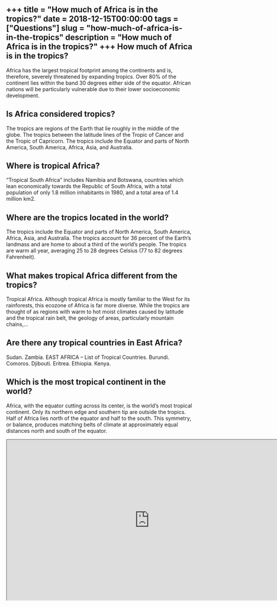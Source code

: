 +++
title = "How much of Africa is in the tropics?"
date = 2018-12-15T00:00:00
tags = ["Questions"]
slug = "how-much-of-africa-is-in-the-tropics"
description = "How much of Africa is in the tropics?"
+++
How much of Africa is in the tropics?
-------------------------------------

Africa has the largest tropical footprint among the continents and is, therefore, severely threatened by expanding tropics. Over 80% of the continent lies within the band 30 degrees either side of the equator. African nations will be particularly vulnerable due to their lower socioeconomic development.

Is Africa considered tropics?
-----------------------------

The tropics are regions of the Earth that lie roughly in the middle of the globe. The tropics between the latitude lines of the Tropic of Cancer and the Tropic of Capricorn. The tropics include the Equator and parts of North America, South America, Africa, Asia, and Australia.

Where is tropical Africa?
-------------------------

“Tropical South Africa” includes Namibia and Botswana, countries which lean economically towards the Republic of South Africa, with a total population of only 1.8 million inhabitants in 1980, and a total area of 1.4 million km2.

Where are the tropics located in the world?
-------------------------------------------

The tropics include the Equator and parts of North America, South America, Africa, Asia, and Australia. The tropics account for 36 percent of the Earth’s landmass and are home to about a third of the world’s people. The tropics are warm all year, averaging 25 to 28 degrees Celsius (77 to 82 degrees Fahrenheit).

What makes tropical Africa different from the tropics?
------------------------------------------------------

Tropical Africa. Although tropical Africa is mostly familiar to the West for its rainforests, this ecozone of Africa is far more diverse. While the tropics are thought of as regions with warm to hot moist climates caused by latitude and the tropical rain belt, the geology of areas, particularly mountain chains,…

Are there any tropical countries in East Africa?
------------------------------------------------

Sudan. Zambia. EAST AFRICA – List of Tropical Countries. Burundi. Comoros. Djibouti. Eritrea. Ethiopia. Kenya.

Which is the most tropical continent in the world?
--------------------------------------------------

Africa, with the equator cutting across its center, is the world’s most tropical continent. Only its northern edge and southern tip are outside the tropics. Half of Africa lies north of the equator and half to the south. This symmetry, or balance, produces matching belts of climate at approximately equal distances north and south of the equator.

<iframe allow="accelerometer; autoplay; clipboard-write; encrypted-media; gyroscope; picture-in-picture" allowfullscreen="" class="__youtube_prefs__  epyt-is-override  no-lazyload" data-no-lazy="1" data-origheight="433" data-origwidth="770" data-skipgform_ajax_framebjll="" height="433" id="_ytid_35366" loading="lazy" src="https://www.youtube.com/embed/kw6DCp9xvWw?enablejsapi=1&autoplay=0&cc_load_policy=0&cc_lang_pref=&iv_load_policy=1&loop=0&modestbranding=0&rel=1&fs=1&playsinline=0&autohide=2&theme=dark&color=red&controls=1&" title="YouTube player" width="770"></iframe>
